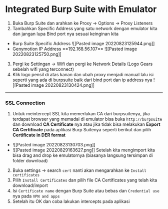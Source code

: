 # Integrated Burp Suite with Emulator

1. Buka Burp Suite dan arahkan ke Proxy -> Options -> Proxy Listeners
2. Tambahkan Specific Address yang satu network dengan emulator kita dan jangan lupa Bind port nya sesuai keinginan kita 
- Burp Suite Specific Address
![[Pasted image 20220823125944.png]]
- Genymotion IP Address ==192.168.56.107==
![[Pasted image 20220823125750.png]]
3. Pergi ke Settingan -> Wifi dan pergi ke Network Details (Logo Gears sebelah wifi yang terconnect)
4. Klik logo pensil di atas kanan dan ubah proxy menjadi manual lalu isi seperti yang ada di burpsuite baik dari bind port dan ip address nya
![[Pasted image 20220823130424.png]]

--- 
### SSL Connection
1. Untuk meintercept SSL kita memerlukan CA dari burpsuitenya, jika terdapat browser yang memadai di emulator bisa buka `http://burpsuite` dan download **CA Certificate** nya atau jika tidak bisa melakukan **Export CA Certificate** pada aplikasi Burp Suitenya seperti berikut dan pilih **Certificate in DER format** 
- ![[Pasted image 20220823130703.png]]
 - ![[Pasted image 20220829163627.png]]
 Setelah kita mengimport kita bisa drag and drop ke emulatornya (biasanya langsung tersimpan di folder download)
 2. Buka settings -> search `cert` nanti akan mengarahkan ke `Install certificates`
 3. Pilih `Install Certificates` dan pilih file CA Certificates yang telah kita download/import
 4. Isi `Certificate name` dengan Burp Suite atau bebas dan `Credential use` nya pada `VPN and apps`
 5. Setelah itu OK dan coba lakukan intercepts pada aplikasi
